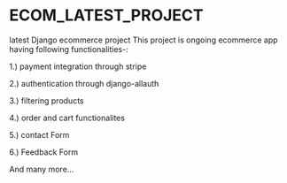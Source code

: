 # ECOM_LATEST_PROJECT
latest Django ecommerce project
This project is ongoing ecommerce app having following functionalities-:

1.) payment integration through stripe

2.) authentication through django-allauth

3.) filtering products

4.) order and cart functionalites 

5.) contact Form

6.) Feedback Form

And many more...
